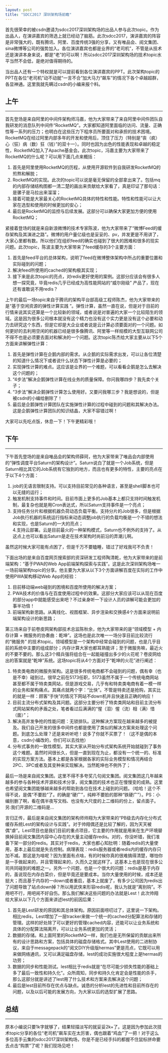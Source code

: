 ```yaml
---
layout: post
title: "SDCC2017 深圳架构场前瞻"
---
```


首先很荣幸的被csdn邀请为sdcc2017深圳架构场的出品人参与此次topic。作为出品人，在演讲嘉宾的筛选上就已经动了脑筋。此次sdcc2017，演讲嘉宾的阵容是非常强大的，既有腾讯、阿里、百度传统3强的分享，又有唯品会、阅文集团、sina微博等公司的强势加入。各位演讲嘉宾也都是业界的“老司机”，不管是从技术还是演讲本身来说，都是“老”的可以啊！所以sdcc2017深圳架构场的技术topic水平当然不会低，是绝对值得期待的。  

当出品人还有一个特权就是可以提前看到各位演讲嘉宾的PPT。此次架构topic的PPT在各位“老司机”动不动就“一言不合”加大马力“飙车”的情况下各个卓越超群，各显神通。这里我就先瞒过csdn的小编来报个料。  

## 上午

* * * 

首先登场是来自阿里的中间件架构师冯嘉，他为大家带来了来自阿里中间件团队自我研发的消息队列中间件“RocketMQ”。大家都知道阿里面临的访问、流量、正确性等一系列的压力；也明白在这些压力下程序员所要面对和承担的技术困境。RocketMQ在经过阿里内部多年的开发和使用后，顶住了压力（特别是“丧（疯）心（狂）病（数）狂（钱）”的双十一）。同时也因为出色的性能表现和卓越的稳定性，RocketMQ加入了Apache基金会。此次topic，冯嘉主要为大家带来了RocketMQ的什么呢？可以用下面几点来概括：  
1. 首先是阿里使用RocketMQ的历程，从使用开源软件到自我研发RocketMQ的煎熬和解脱；  
2. RocketMQ的实现。此次的topic可以说是毫无保留的全部拿出来了。包括mq的内部存储结构图都一清二楚的画出来贡献给大家看了，真是印证了那句话：是骡子是马拉出来溜溜；  
3. 接着可能是大家最关心的RocketMQ具体的特性和性能。特性和性能可以让大家在选型和使用的时候更加的安心；  
4. 最后是RocketMQ的监控与后续发展。这部分可以确保大家更加方便的使用RocketMQ；  

紧接着登场的就是来自新浪微博的技术专家陈波，他为大家带来了“微博Feed的缓存架构及其演进之路”。微博的用户量亿级也是妥妥的、pv，并发更是不用讲了，大家心里都有数。所以他们在组织feed的确实也碰到了很大的困难和很多的现实问题。此次topic，陈波主要为大家带来了feed缓存的3个主要方面：  
1. 首先是feed平台的总体架构，说明了feed在微博整体架构中所占的重要位置和实际碰到的问题；  
2. 解决feed所使用的cached的架构极其实现；  
3. 接下来是此次topic的亮点，对redis更好使用的案例。这部分应该会有很多人想一探究竟，毕竟redis几乎已经成为高性能网站的“威尔刚级” 产品了，现在还有谁敢说不用redis？  

上午的最后一场topic来自于腾讯的架构平台部高级工程师陈杰，他为大家带来的是“基于空闲资源的弹性计算实践
”。弹性计算，虽然一直在说，但是对于目前的行情来说其实还算是一个比较新的领域，或者说是对普遍的大家一个比较陌生的领域。这是因为很多公司根本就没有这个精力也没有这个实力更是没有这个必要和动力去研究这个东西，但是它却是大企业或者说是云计算必须要面对的一个问题。如何更好的去利用空闲的机器已经是很多像腾讯、阿里等一样规模的大型互联网公司不得不也是必须要去面对和解决的一个问题。这次topic陈杰给大家主要从以下5个方面来讲解弹性计算：  
1. 首先是弹性计算在企鹅内部的需求。从企鹅的实际需求出发，可以让各位清楚的知道什么情况下或者说什么状态下弹性计算是必要的；  
2. 实现弹性计算的难点。这应该是业界的一个难题，可以看看企鹅是怎么去解决这个问题的；  
3. “4步法”解决企鹅弹性计算在线业务的质量保障。你问我哪四步？我先卖个关子；  
4. “3步法”解决企鹅弹性计算怎么使用好。又要问我哪三步？我是想说的，但是被csdn的小编给删除了！  
5. 最后是企鹅弹性计算团队在实施弹性计算的过程中碰到的问题和其解决办法。这是企鹅弹性计算团队的知识结晶，大家不容错过啊！  

大家可以先吃点饭，休息一下！下午更精彩哦！

## 下午

* * * 

下午首先登场的是来自唯品会的架构师薛珂，他为大家带来了唯品会内部使用的“弹性调度平台Saturn的架构设计”。Saturn说白了就是一个Job系统，但是Saturn相比其它的Job系统有它独到的地方，而且也有更多的特性，主要的亮点在于以下4个方面：  
1. job的无语言限制支持。可以支持目前常见的各种语言，甚至是shell脚本也可以无缝的运行；  
2. 触发机制支持事件和时间。目前市面上更多的Job基本上都只支持时间触发机制，最复杂也就是用Cron表达式，所以Saturn支持事件是一个亮点；  
3. 支持任务分片和根据机器负荷动态负载平衡。支持分片的Job很多，但是根据Job执行机器的系统运行指标来动态调整job执行的负载均衡是一个不错的想法和实现，也是Saturn的一大的亮点；  
4.支持云部署。云是目前最火的一种架构模式，Saturn也不例外的支持了。从这点上也可以看出Saturn是走在技术架构时尚前沿的弄潮儿啊。  

虽然这时候大家可能有点困了，但是千万不要瞌睡，错过了好戏我可不负责！  

下面出场的是来自百度网页搜索部的资深研发工程师陶清乾，他为大家带来的是前端架构：“基于PWA的Web App前端架构探索与实践”。这是此次深圳架构场唯一一场前端架构topic的分享。他主要为大家从以下3个方面讲解百度在实际的工作中使用PWA架构移动Web App的经验：  
1. 目前移动端web碰到的困境和百度所使用的解决方案；  
2. PWA技术的价值与在百度使用过程中的效果。这部分大家应该可以从现在百度的部分app中就能感受出来吧？不过亲身听一下设计人员的讲解可能会更加的事半功倍！  
3. 前端架构新思路。从离线化、视图框架、异步渲染和交换感4个方面来说明前端架构设计的新思路；   

第三场来自于前卷皮网架构部技术总监陈秋余，他为大家带来的是“领域模型 + 内存计算 + 微服务的协奏曲：乾坤”。这场也是此次唯一一场分享目前比较流行的“微服务” 的技术topic。领域模型是一个架构中经常会碰到的问题，也是几乎目前的系统中主要的组成部分；内存计算大家也都耳熟能详；至于微服务嘛，最近火的不要不要的。那么这3个精兵强将组合在一起能碰撞出多少的火花呢？卷皮网给出的答案就是“乾坤”系统。这场topic将从4个方面对于“乾坤的火花”进行阐述：  
1. 特卖类电商的微服务架构。这是很多传统电商都不会碰到的问题，偶有幸（也是不幸）碰到过。很早之前在5173任职，5173虽然不属于一个传统电商网站甚至都不属于特卖类网站，但是游戏交易，几乎有和特卖类电商有着一模一样的业务和架构痛点。其痛点就两个字：“比快”。不管是特卖还是抢购，其实比的就是一样：顾客“手快”的情况下网站不down机并且快速且正确的响应！  
2. 目前主流分布式架构及其问题。这部分主要分析了特卖类网站和目前主流分布式网站架构的矛盾之处，笔者看过后满满的“惺（泪）惺（流）相（满）惜（面）”；  
3. 解决高并发争抢的性能问题：无锁排队。这种解决方案现在越来越多的被提及。我们自己开发的很多中间件也都是使用了类似的解决方案来处理这个问题。到底怎么处理？还是来听听吧！说多了你就不买票了！（这不是偶的本意，csdn小编改的，你们可以去找他）  
4. 分布式事务的一致性模型。其实大家从开始分布式架构系统开始就碰到了事务这个难题。虽然时间很长久，但是一直到现在为止，都没有一个统一的、标准的实现方案方法。基本上都是各家根据各家的实际业务模型和情况再结合2PC、3PC或者及其变种来实现解决。当然乾坤也不例外了；  

最后一场是来自阅文集团。这里不得不多夸奖几句阅文集团。阅文集团这几年越来越多的参与各种技术开源和技术分享，阅文集团的技术也正在慢慢变的成熟。这里也希望阅文集团能够越来越多的帮助到各位在技术上碰到的问题。（哈哈！这个不得不说，是偶“不要脸”了。的确是“硬广”，纯粹不要脸的那种“铁硬广”）。PS：小编别删了啊，看在偶半夜写文档、也没有大尺度的上二维码的份上，留点面子。另:我们开源的二维码是...  

言归正传，最后是来自阅文集团的架构师帅翔为大家带来的“PB级去内存化分布式缓存系统Lest的架构设计与实践”。对于帅翔偶还是比较了解的，因为天天被偶“虐”。Lest项目也是我们目前的重点项目，它主要的作用就是用来在生产环境替换掉目前阅文集团内容中心存在的大量主动缓存redis。对的，你没听错，我们准备下架一部分的redis。其实对于redis，大家也都心知肚明：随着redis的大量使用，基本上最后就是失去控制。病理表现：redis服务器或者redis内的缓存内存只加不减。那这是为啥呢？因为里面有点啥，有的时候你真的很难搞得清楚，哪怕你是一手做起来的，并且管理起来的，久而久之就这样了。这基本上也是现在很多公司共同碰到的难题之一。另外一个问题，也是一个很大的问题：redis是基于内存的，虽说现在内存白菜价，但是毕竟还是要成本。当你大量使用的时候，成本还是挺大；而且基于内存的一down或者重启，基本上就废了，有多少公司因为redis出了问题导致了站点down掉？所以用武侠来形容redis呢，我认为就是“离别钩”。不用吧不行，用吧闹不好自伤。那么我们解决这些问题的办法就是Lest！此次帅翔给大家从以下几个方面来讲述lest的前因后果：  
1. 首先是Lest研发的原因和其总体架构。原因前面唠叨过了，这里说一下架构。相比redis，Lest增加了一层tracker来做一个统一的cached分配算法和存储的管理。这样的好处除了可以更好的管理cached内容，还能可以让业务系统和具体的分配算法隔离开，可以让业务系统更加的灵活；  
2. 数据的存储。和上面阿里的RocketMQ一样，我们也是无所保留的贡献出来所有的设计思路和方案，包括具体的磁盘存储格式。其中Lest使用的二进制协议，来自于messagepack的“阅文DIY升级版hermas”更是亮点，它既可以用来做网络通讯，又可以满足磁盘存储，lest的成功实施很大程度上是hermas的功劳；  
3. 数据的同步和性能测试。lest相比于redis就是“在尽可能少损失性能的基础上多了最后一致性和持久化”。众所周知，同步和持久化肯定会是性能的杀手，那么这部分就是讲述了lest用了什么技术和方案来去解决这个问题；  
4. 最后是lest目前所存在优点与缺点。诚恳的分析lest的先进性和目前所存在的问题，以及以后可能的发展方向，为大家以后的选型扩展了思路。  

## 总结

* * * 

原本小编说只要1k字就够了，结果轻描淡写的就妥妥2k+了。这是因为参加此次技术topic分享的各位“老司机”飙车实在太厉害，偶也跟着“鸡血”了一把！对于这么多位高手云集的sdcc2017深圳架构场，你是不是已经手抖的都握不住鼠标拼命要去点击“购票”了呢？我们现场见吧！




  

























